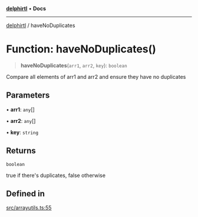 [**delphirtl**](../README.md) • **Docs**

***

[delphirtl](../globals.md) / haveNoDuplicates

# Function: haveNoDuplicates()

> **haveNoDuplicates**(`arr1`, `arr2`, `key`): `boolean`

Compare all elements of arr1 and arr2 and ensure they have no duplicates

## Parameters

• **arr1**: `any`[]

• **arr2**: `any`[]

• **key**: `string`

## Returns

`boolean`

true if there's duplicates, false otherwise

## Defined in

[src/arrayutils.ts:55](https://github.com/chuacw/delphirtl/blob/fec3f5d663dd7c36654525a8693564dece7e3b0d/src/arrayutils.ts#L55)
